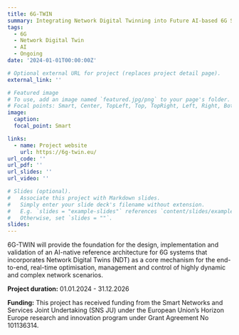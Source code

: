 ```yaml
---
title: 6G-TWIN
summary: Integrating Network Digital Twinning into Future AI-based 6G Systems
tags:
  - 6G
  - Network Digital Twin
  - AI
  - Ongoing
date: '2024-01-01T00:00:00Z'

# Optional external URL for project (replaces project detail page).
external_link: ''

# Featured image
# To use, add an image named `featured.jpg/png` to your page's folder.
# Focal points: Smart, Center, TopLeft, Top, TopRight, Left, Right, BottomLeft, Bottom, BottomRight.
image:
  caption: 
  focal_point: Smart

links:
  - name: Project website
    url: https://6g-twin.eu/
url_code: ''
url_pdf: ''
url_slides: ''
url_video: ''

# Slides (optional).
#   Associate this project with Markdown slides.
#   Simply enter your slide deck's filename without extension.
#   E.g. `slides = "example-slides"` references `content/slides/example-slides.md`.
#   Otherwise, set `slides = ""`.
slides: 
---
```


6G-TWIN will provide the foundation for the design, implementation and validation ​of an AI-native reference architecture for 6G systems that incorporates Network Digital Twins (NDT) as a core mechanism for the end-to-end, real-time optimisation, management and control of highly dynamic and complex network scenarios.​ 

<i class="fa-solid fa-calendar-days"></i> **Project duration:** 01.01.2024 - 31.12.2026

<i class="fa-solid fa-money-bill"></i> **Funding:** This project has received funding from the Smart Networks and Services Joint Undertaking (SNS JU) under the European Union’s Horizon Europe research and innovation program under Grant Agreement No 101136314.